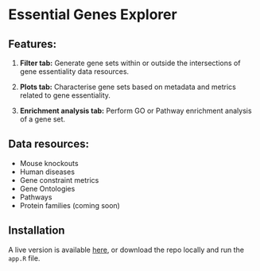 # Essential Genes Explorer

## Features:

1. **Filter tab:** Generate gene sets within or outside the intersections of gene essentiality data resources.
   
2. **Plots tab:** Characterise gene sets based on metadata and metrics related to gene essentiality.
   
3. **Enrichment analysis tab:** Perform GO or Pathway enrichment analysis of a gene set.

## Data resources:

- Mouse knockouts
- Human diseases
- Gene constraint metrics
- Gene Ontologies
- Pathways
- Protein families (coming soon)

## Installation

A live version is available [here](https://whri-phenogenomics.shinyapps.io/essential_genes_explorer/), or download the repo locally and run the `app.R` file.
